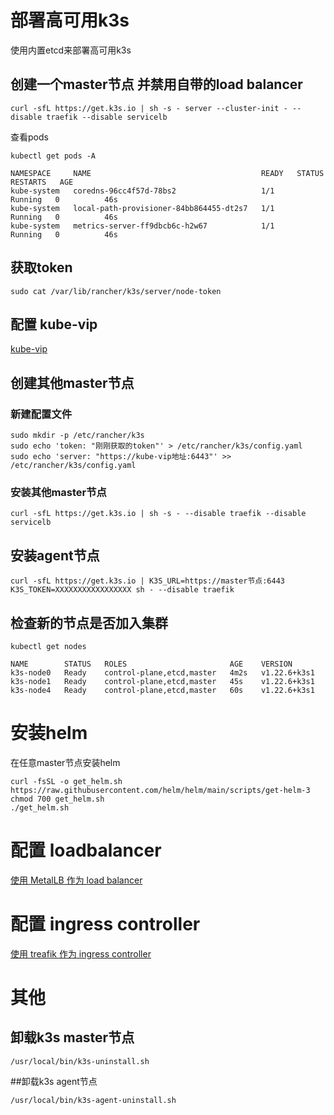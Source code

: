 # 部署高可用k3s

使用内置etcd来部署高可用k3s

## 创建一个master节点 并禁用自带的load balancer
``` shell
curl -sfL https://get.k3s.io | sh -s - server --cluster-init - --disable traefik --disable servicelb
```

查看pods
``` shell
kubectl get pods -A

NAMESPACE     NAME                                      READY   STATUS    RESTARTS   AGE
kube-system   coredns-96cc4f57d-78bs2                   1/1     Running   0          46s
kube-system   local-path-provisioner-84bb864455-dt2s7   1/1     Running   0          46s
kube-system   metrics-server-ff9dbcb6c-h2w67            1/1     Running   0          46s
```

## 获取token
``` shell
sudo cat /var/lib/rancher/k3s/server/node-token
```

## 配置 kube-vip
[kube-vip](kube-vip)


## 创建其他master节点

### 新建配置文件
``` shell
sudo mkdir -p /etc/rancher/k3s
sudo echo 'token: "刚刚获取的token"' > /etc/rancher/k3s/config.yaml
sudo echo 'server: "https://kube-vip地址:6443"' >> /etc/rancher/k3s/config.yaml
```

### 安装其他master节点
``` shell
curl -sfL https://get.k3s.io | sh -s - --disable traefik --disable servicelb
```

## 安装agent节点
``` shell
curl -sfL https://get.k3s.io | K3S_URL=https://master节点:6443 K3S_TOKEN=XXXXXXXXXXXXXXXXX sh - --disable traefik
```

## 检查新的节点是否加入集群
``` shell
kubectl get nodes

NAME        STATUS   ROLES                       AGE    VERSION
k3s-node0   Ready    control-plane,etcd,master   4m2s   v1.22.6+k3s1
k3s-node1   Ready    control-plane,etcd,master   45s    v1.22.6+k3s1
k3s-node4   Ready    control-plane,etcd,master   60s    v1.22.6+k3s1
```

# 安装helm
在任意master节点安装helm
``` shell
curl -fsSL -o get_helm.sh https://raw.githubusercontent.com/helm/helm/main/scripts/get-helm-3
chmod 700 get_helm.sh
./get_helm.sh
```

# 配置 loadbalancer

[使用 MetalLB 作为 load balancer](/k3s/metalLB)


# 配置 ingress controller

[使用 treafik 作为 ingress controller](/k3s/treafik)

# 其他

## 卸载k3s master节点
``` shell
/usr/local/bin/k3s-uninstall.sh
```

##卸载k3s agent节点
```
/usr/local/bin/k3s-agent-uninstall.sh
```

